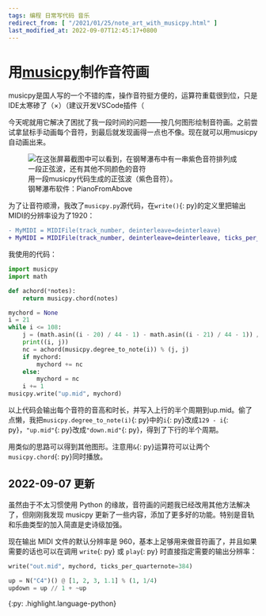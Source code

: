 ```yaml
---
tags: 编程 日常写代码 音乐
redirect_from: [ "/2021/01/25/note_art_with_musicpy.html" ]
last_modified_at: 2022-09-07T12:45:17+0800
---
```


# 用[musicpy](https://github.com/Rainbow-Dreamer/musicpy)制作音符画

musicpy是国人写的一个不错的库，操作音符挺方便的，运算符重载很到位，只是IDE太寒碜了（&times;）（建议开发VSCode插件（

今天呢就用它解决了困扰了我一段时间的问题——按几何图形绘制音符画。之前尝试拿鼠标手动画每个音符，到最后就发现画得一点也不像。现在就可以用musicpy自动画出来。


<figure>
<img src="{% link assets/note_art_with_musicpy.png %}" alt="在这张屏幕截图中可以看到，在钢琴瀑布中有一串紫色音符排列成一段正弦波，还有其他不同颜色的音符">
<figcaption>用一段musicpy代码生成的正弦波（紫色音符）。<br>钢琴瀑布软件：PianoFromAbove</figcaption>
</figure>

为了让音符顺滑，我改了`musicpy.py`源代码，在`write()`{: py}的定义里把输出MIDI的分辨率设为了1920：

```diff
- MyMIDI = MIDIFile(track_number, deinterleave=deinterleave)
+ MyMIDI = MIDIFile(track_number, deinterleave=deinterleave, ticks_per_quarternote=1920)
```

我使用的代码：

```python
import musicpy
import math

def achord(*notes):
    return musicpy.chord(notes)

mychord = None
i = 21
while i <= 108:
    j = (math.asin((i - 20) / 44 - 1) - math.asin((i - 21) / 44 - 1)) / (math.pi * 2)
    print((i, j))
    nc = achord(musicpy.degree_to_note(i)) % (j, j)
    if mychord:
        mychord += nc
    else:
        mychord = nc
    i += 1
musicpy.write("up.mid", mychord)
```

以上代码会输出每个音符的音高和时长，并写入上行的半个周期到up.mid。偷了点懒，我把`musicpy.degree_to_note(i)`{: py}中的`i`{: py}改成`129 - i`{: py}，`"up.mid"`{: py}改成`"down.mid"`{: py}，得到了下行的半个周期。

用类似的思路可以得到其他图形。注意用`&`{: py}运算符可以让两个`musicpy.chord`{: py}同时播放。

## 2022-09-07 更新

虽然由于不太习惯使用 Python 的缘故，音符画的问题我已经改用其他方法解决了，但刚刚我发现 musicpy 更新了一些内容，添加了更多好的功能。特别是音轨和乐曲类型的加入简直是史诗级加强。

现在输出 MIDI 文件的默认分辨率是 960，基本上足够用来做音符画了，并且如果需要的话也可以在调用 `write`{: py} 或 `play`{: py} 时直接指定需要的输出分辨率：

~~~python
write("out.mid", mychord, ticks_per_quarternote=384)
~~~

<aside class="card mt-5 mb-3 p-3 pb-0" markdown='block'>

~~~python
up = N("C4")() @ [1, 2, 3, 1.1] % (1, 1/4)
updown = up // 1 + ~up
~~~

</aside>
{:py: .highlight.language-python}
